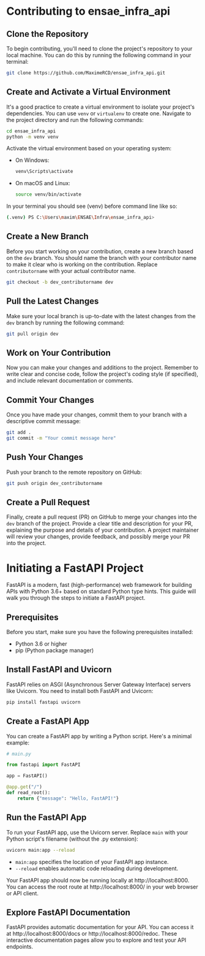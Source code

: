 # Contributing to ensae_infra_api

## Clone the Repository

To begin contributing, you'll need to clone the project's repository to your local machine. You can do this by running the following command in your terminal:

```bash
git clone https://github.com/MaximeRCD/ensae_infra_api.git
```

## Create and Activate a Virtual Environment

It's a good practice to create a virtual environment to isolate your project's dependencies. You can use `venv` or `virtualenv` to create one. Navigate to the project directory and run the following commands:

```bash
cd ensae_infra_api
python -m venv venv
```

Activate the virtual environment based on your operating system:

- On Windows:
  ```bash
  venv\Scripts\activate
  ```

- On macOS and Linux:
  ```bash
  source venv/bin/activate
  ```

In your terminal you should see (venv) before command line like so:

  ```bash
  (.venv) PS C:\Users\maxim\ENSAE\Infra\ensae_infra_api>
  ```
## Create a New Branch

Before you start working on your contribution, create a new branch based on the `dev` branch. You should name the branch with your contributor name to make it clear who is working on the contribution. Replace `contributorname` with your actual contributor name.

```bash
git checkout -b dev_contributorname dev
```

## Pull the Latest Changes

Make sure your local branch is up-to-date with the latest changes from the `dev` branch by running the following command:

```bash
git pull origin dev
```

## Work on Your Contribution

Now you can make your changes and additions to the project. Remember to write clear and concise code, follow the project's coding style (if specified), and include relevant documentation or comments.

## Commit Your Changes

Once you have made your changes, commit them to your branch with a descriptive commit message:

```bash
git add .
git commit -m "Your commit message here"
```

## Push Your Changes

Push your branch to the remote repository on GitHub:

```bash
git push origin dev_contributorname
```

## Create a Pull Request

Finally, create a pull request (PR) on GitHub to merge your changes into the `dev` branch of the project. Provide a clear title and description for your PR, explaining the purpose and details of your contribution. A project maintainer will review your changes, provide feedback, and possibly merge your PR into the project.


# Initiating a FastAPI Project

FastAPI is a modern, fast (high-performance) web framework for building APIs with Python 3.6+ based on standard Python type hints. This guide will walk you through the steps to initiate a FastAPI project.

## Prerequisites

Before you start, make sure you have the following prerequisites installed:

- Python 3.6 or higher
- pip (Python package manager)

## Install FastAPI and Uvicorn

FastAPI relies on ASGI (Asynchronous Server Gateway Interface) servers like Uvicorn. You need to install both FastAPI and Uvicorn:

```bash
pip install fastapi uvicorn
```

## Create a FastAPI App

You can create a FastAPI app by writing a Python script. Here's a minimal example:

```python
# main.py

from fastapi import FastAPI

app = FastAPI()

@app.get("/")
def read_root():
    return {"message": "Hello, FastAPI!"}
```

## Run the FastAPI App

To run your FastAPI app, use the Uvicorn server. Replace `main` with your Python script's filename (without the .py extension):

```bash
uvicorn main:app --reload
```

- `main:app` specifies the location of your FastAPI app instance.
- `--reload` enables automatic code reloading during development.

Your FastAPI app should now be running locally at http://localhost:8000. You can access the root route at http://localhost:8000/ in your web browser or API client.

## Explore FastAPI Documentation

FastAPI provides automatic documentation for your API. You can access it at http://localhost:8000/docs or http://localhost:8000/redoc. These interactive documentation pages allow you to explore and test your API endpoints.
